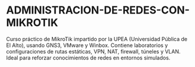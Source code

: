 # ADMINISTRACION-DE-REDES-CON-MIKROTIK
Curso práctico de MikroTik impartido por la UPEA (Universidad Pública de El Alto), usando GNS3, VMware y Winbox. Contiene laboratorios y configuraciones de rutas estáticas, VPN, NAT, firewall, túneles y VLAN. Ideal para reforzar conocimientos de redes en entornos simulados.
